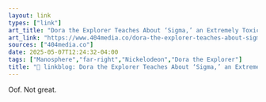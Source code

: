 ```yaml
---
layout: link
types: ["link"]
art_title: "Dora the Explorer Teaches About ‘Sigma,’ an Extremely Toxic Male Aspiration"
art_link: "https://www.404media.co/dora-the-explorer-teaches-about-sigma-an-extremely-toxic-male-aspiration/"
sources: ["404media.co"]
date: 2025-05-07T12:24:32-04:00
tags: ["Manosphere","far-right","Nickelodeon","Dora the Explorer"]
title: "🔗 linkblog: Dora the Explorer Teaches About ‘Sigma,’ an Extremely Toxic Male Aspiration"
---
```

Oof. Not great.